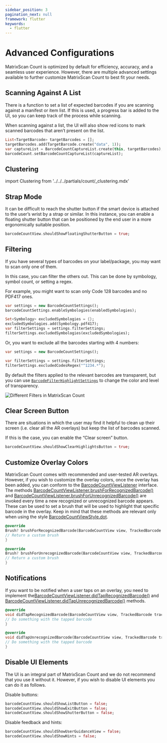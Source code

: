```yaml
---
sidebar_position: 3
pagination_next: null
framework: flutter
keywords:
  - flutter
---
```


# Advanced Configurations

MatrixScan Count is optimized by default for efficiency, accuracy, and a seamless user experience. However, there are multiple advanced settings available to further customize MatrixScan Count to best fit your needs.

## Scanning Against A List

There is a function to set a list of expected barcodes if you are scanning against a manifest or item list. If this is used, a progress bar is added to the UI, so you can keep track of the process while scanning.

When scanning against a list, the UI will also show red icons to mark scanned barcodes that aren’t present on the list.

```dart
List<TargetBarcode> targetBarcodes = [];
targetBarcodes.add(TargetBarcode.create("data", 1));
var captureList = BarcodeCountCaptureList.create(this, targetBarcodes);
barcodeCount.setBarcodeCountCaptureList(captureList);
```

## Clustering

import Clustering from '../../../partials/count/_clustering.mdx'

<Clustering />

## Strap Mode

It can be difficult to reach the shutter button if the smart device is attached to the user’s wrist by a strap or similar. In this instance, you can enable a floating shutter button that can be positioned by the end user in a more ergonomically suitable position.

```dart
barcodeCountView.shouldShowFloatingShutterButton = true;
```

## Filtering

If you have several types of barcodes on your label/package, you may want to scan only one of them.

In this case, you can filter the others out. This can be done by symbology, symbol count, or setting a regex.

For example, you might want to scan only Code 128 barcodes and no PDF417 ones.

```dart
var settings = new BarcodeCountSettings();
barcodeCountSettings.enableSymbologies(enabledSymbologies);

Set<Symbology> excludedSymbologies = {};
excludedSymbologies.add(Symbology.pdf417);
var filterSettings = settings.filterSettings;
filterSettings.excludedSymbologies(excludedSymbologies);
```

Or, you want to exclude all the barcodes starting with 4 numbers:

```dart
var settings = new BarcodeCountSettings();

var filterSettings = settings.filterSettings;
filterSettings.excludedCodesRegex("^1234.*");
```

By default the filters applied to the relevant barcodes are transparent, but you can use [`BarcodeFilterHighlightSettings`](https://docs.scandit.com/data-capture-sdk/flutter/barcode-capture/api/ui/barcode-filter-highlight-settings.html#barcode-filter-highlight-settings) to change the color and level of transparency.

![Different Filters in MatrixScan Count](/img/matrixscan-count/filtering_styles.png)

## Clear Screen Button

There are situations in which the user may find it helpful to clean up their screen (i.e. clear all the AR
overlays) but keep the list of barcodes scanned.

If this is the case, you can enable the “Clear screen” button.

```dart
barcodeCountView.shouldShowClearHighlightsButton = true;
```

## Customize Overlay Colors

MatrixScan Count comes with recommended and user-tested AR overlays. However, if you wish to customize the overlay colors, once the overlay has been added, you can conform to the [BarcodeCountViewListener](https://docs.scandit.com/data-capture-sdk/flutter/barcode-capture/api/ui/barcode-count-view-listener.html#interface-scandit.datacapture.barcode.count.ui.IBarcodeCountViewListener) interface. The methods [BarcodeCountViewListener.brushForRecognizedBarcode()](https://docs.scandit.com/data-capture-sdk/flutter/barcode-capture/api/ui/barcode-count-view-listener.html#method-scandit.datacapture.barcode.count.ui.IBarcodeCountViewListener.BrushForRecognizedBarcode) and [BarcodeCountViewListener.brushForUnrecognizedBarcode()](https://docs.scandit.com/data-capture-sdk/flutter/barcode-capture/api/ui/barcode-count-view-listener.html#method-scandit.datacapture.barcode.count.ui.IBarcodeCountViewListener.BrushForUnrecognizedBarcode) are invoked every time a new recognized or unrecognized barcode appears. These can be used to set a brush that will be used to highlight that specific barcode in the overlay. Keep in mind that these methods are relevant only when using the style [BarcodeCountViewStyle.dot](https://docs.scandit.com/data-capture-sdk/flutter/barcode-capture/api/ui/barcode-count-view.html#value-scandit.datacapture.barcode.count.ui.BarcodeCountViewStyle.Dot).

```dart
@override
Brush? brushForRecognizedBarcode(BarcodeCountView view, TrackedBarcode trackedBarcode) {
// Return a custom brush
}

@override
Brush? brushForUnrecognizedBarcode(BarcodeCountView view, TrackedBarcode trackedBarcode) {
// Return a custom brush
}
```

## Notifications

If you want to be notified when a user taps on an overlay, you need to implement the[BarcodeCountViewListener.didTapRecognizedBarcode()](https://docs.scandit.com/data-capture-sdk/flutter/barcode-capture/api/ui/barcode-count-view-listener.html#method-scandit.datacapture.barcode.count.ui.IBarcodeCountViewListener.OnRecognizedBarcodeTapped) and [BarcodeCountViewListener.didTapUnrecognizedBarcode()](https://docs.scandit.com/data-capture-sdk/flutter/barcode-capture/api/ui/barcode-count-view-listener.html#method-scandit.datacapture.barcode.count.ui.IBarcodeCountViewListener.OnUnrecognizedBarcodeTapped) methods.

```dart
@override
void didTapRecognizedBarcode(BarcodeCountView view, TrackedBarcode trackedBarcode) {
// Do something with the tapped barcode
}

@override
void didTapUnrecognizedBarcode(BarcodeCountView view, TrackedBarcode trackedBarcode) {
// Do something with the tapped barcode
}
```

## Disable UI Elements

The UI is an integral part of MatrixScan Count and we do not recommend that you use it without it. However,
if you wish to disable UI elements you can do it as follows.

Disable buttons:

```dart
barcodeCountView.shouldShowListButton = false;
barcodeCountView.shouldShowExitButton = false;
barcodeCountView.shouldShowShutterButton = false;
```

Disable feedback and hints:

```dart
barcodeCountView.shouldShowUserGuidanceView = false;
barcodeCountView.shouldShowHints = false;
```
